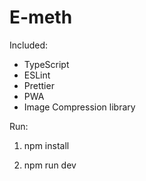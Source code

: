# E-meth

Included:
- TypeScript
- ESLint
- Prettier
- PWA
- Image Compression library


Run:

1. npm install 

2. npm run dev
